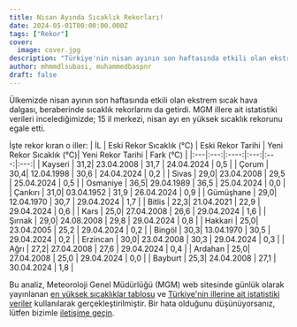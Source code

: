 ```yaml
---
title: Nisan Ayında Sıcaklık Rekorları!
date: 2024-05-01T00:00:00.000Z
tags: ["Rekor"]
cover:
  image: cover.jpg
description: "Türkiye'nin nisan ayının son haftasında etkili olan ekstrem sıcak hava dalgası, 15 il merkezinde nisan ayı en yüksek sıcaklık rekorlarının egale edilmesine yol açtı. Kayseri, Çorum, Sivas gibi illerde eski sıcaklık rekorları kırıldı ve yeni sıcaklık rekorları belirlendi. İşte detaylar..."
author: mhmmdlsubasi, muhammedbaspnr
draft: false
---
```

Ülkemizde nisan ayının son haftasında etkili olan ekstrem sıcak hava dalgası, beraberinde sıcaklık rekorlarını da getirdi. MGM illere ait istatistiki verileri incelediğimizde; 15 il merkezi, nisan ayı en yüksek sıcaklık rekorunu egale etti.

İşte rekor kıran o iller:
| İL | Eski Rekor Sıcaklık (°C) | Eski Rekor Tarihi | Yeni Rekor Sıcaklık (°C)| Yeni Rekor Tarihi | Fark (°C) |
|:---|:---:|:----:|:---:|:---:|:---:|
| Kayseri    | 31,2| 23.04.2008 | 31,7 | 24.04.2024 | 0,5 |
| Çorum      | 30,4| 12.04.1998 | 30,6 | 24.04.2024 | 0,2 |
| Sivas      | 29,0| 23.04.2008 | 29,5 | 25.04.2024 | 0,5 |
| Osmaniye   | 36,5| 29.04.1989 | 36,5 | 25.04.2024 | 0,0 |
| Çankırı    | 31,0| 03.04.1952 | 31,9 | 26.04.2024 | 0,9 |
| Gümüşhane  | 29,0| 12.04.1970 | 30,7 | 29.04.2024 | 1,7 |
| Bitlis     | 22,3| 21.04.2021 | 22,9 | 29.04.2024 | 0,6 |
| Kars       | 25,0| 27.04.2008 | 26,6 | 29.04.2024 | 1,6 |
| Şırnak     | 29,0| 24.08.2008 | 29,8 | 29.04.2024 | 0,8 |
| Hakkari    | 25,0| 23.04.2005 | 25,2 | 29.04.2024 | 0,2 |
| Bingöl     | 30,3| 13.04.1970 | 30,5 | 29.04.2024 | 0,2 |
| Erzincan   | 30,0| 23.04.2008 | 30,3 | 29.04.2024 | 0,3 |
| Ağrı       | 27,2| 27.04.2008 | 27,6 | 29.04.2024 | 0,4 |
| Ardahan    | 25,0| 27.04.2008 | 25,0 | 29.04.2024 | 0,0 |
| Bayburt    | 25,3| 24.04.2008 | 27,1 | 30.04.2024 | 1,8 |

Bu analiz, Meteoroloji Genel Müdürlüğü (MGM) web sitesinde günlük olarak yayınlanan [en yüksek sıcaklıklar tablosu](https://mgm.gov.tr/sondurum/en-yuksek-sicakliklar.aspx) ve [Türkiye'nin illerine ait istatistiki veriler](https://mgm.gov.tr/veridegerlendirme/il-ve-ilceler-istatistik.aspx?k=A) kullanılarak gerçekleştirilmiştir. Bir hata olduğunu düşünüyorsanız, lütfen bizimle [iletişime geçin](https://mhmmdlsubasi.github.io/contact).
